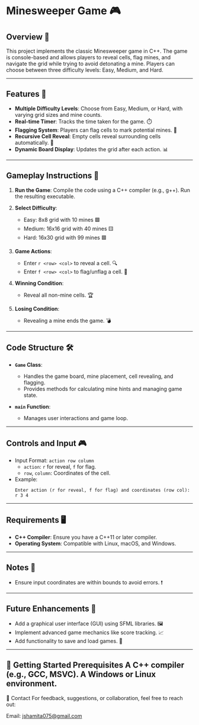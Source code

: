 # Minesweeper Game 🎮

## Overview 📝
This project implements the classic Minesweeper game in C++. The game is console-based and allows players to reveal cells, flag mines, and navigate the grid while trying to avoid detonating a mine. Players can choose between three difficulty levels: Easy, Medium, and Hard.

---

## Features 🌟
- **Multiple Difficulty Levels**: Choose from Easy, Medium, or Hard, with varying grid sizes and mine counts.
- **Real-time Timer**: Tracks the time taken for the game. ⏱️
- **Flagging System**: Players can flag cells to mark potential mines. 🚩
- **Recursive Cell Reveal**: Empty cells reveal surrounding cells automatically. 🔄
- **Dynamic Board Display**: Updates the grid after each action. 📊

---

## Gameplay Instructions 🎯
1. **Run the Game**:
   Compile the code using a C++ compiler (e.g., g++). Run the resulting executable.

2. **Select Difficulty**:
   - Easy: 8x8 grid with 10 mines 🟩
   - Medium: 16x16 grid with 40 mines 🟨
   - Hard: 16x30 grid with 99 mines 🟥

3. **Game Actions**:
   - Enter `r <row> <col>` to reveal a cell. 🔍
   - Enter `f <row> <col>` to flag/unflag a cell. 🚩

4. **Winning Condition**:
   - Reveal all non-mine cells. 🏆

5. **Losing Condition**:
   - Revealing a mine ends the game. 💣

---

## Code Structure 🛠️
- **`Game` Class**:
  - Handles the game board, mine placement, cell revealing, and flagging.
  - Provides methods for calculating mine hints and managing game state.

- **`main` Function**:
  - Manages user interactions and game loop.

---

## Controls and Input 🎮
- Input Format: `action row column`
  - `action`: `r` for reveal, `f` for flag.
  - `row`, `column`: Coordinates of the cell.
- Example:
  ```
  Enter action (r for reveal, f for flag) and coordinates (row col): r 3 4
  ```

---

## Requirements 🖥️
- **C++ Compiler**: Ensure you have a C++11 or later compiler.
- **Operating System**: Compatible with Linux, macOS, and Windows.

---

## Notes 📝
- Ensure input coordinates are within bounds to avoid errors. ❗

---

## Future Enhancements 🚀
- Add a graphical user interface (GUI) using SFML libraries. 🖼️
- Implement advanced game mechanics like score tracking. 📈
- Add functionality to save and load games. 💾

---
🚀 Getting Started
Prerequisites
A C++ compiler (e.g., GCC, MSVC).
A Windows or Linux environment.
---

📧 Contact For feedback, suggestions, or collaboration, feel free to reach out:

Email: jshamita075@gmail.com
